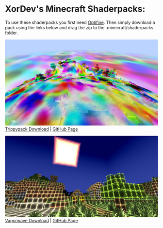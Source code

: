 # XorDev's Minecraft Shaderpacks:

To use these shaderpacks you first need [Optifine](https://optifine.net/downloads). Then simply download a pack using the links below and drag the zip to the .minecraft/shaderpacks folder.

![Trippypack](/screenshots/trippypack.png)
[Trippypack Download](https://github.com/XorDev/Trippy-Shaderpack/archive/master.zip) | [GitHub Page](https://github.com/XorDev/Trippy-Shaderpack)


![Vaporwave](/screenshots/vaporwave.png)
[Vaporwave Download](https://github.com/XorDev/Vaporwave-Shaderpack/archive/master.zip) | [GitHub Page](https://github.com/XorDev/Vaporwave-Shaderpack)
